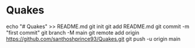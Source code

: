 # Quakes
echo "# Quakes" >> README.md
git init
git add README.md
git commit -m "first commit"
git branch -M main
git remote add origin https://github.com/santhoshprince93/Quakes.git
git push -u origin main
